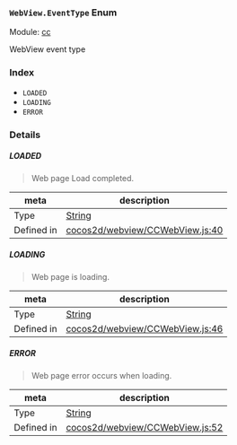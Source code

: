### `WebView.EventType` Enum



Module: [cc](../modules/cc.md)


WebView event type


### Index
  - `LOADED`
  - `LOADING`
  - `ERROR`

### Details


##### LOADED

> Web page Load completed.

| meta | description |
|------|-------------|
| Type | <a href="https://developer.mozilla.org/en/JavaScript/Reference/Global_Objects/String" class="crosslink external" target="_blank">String</a> |
| Defined in | [cocos2d/webview/CCWebView.js:40](https://github.com/cocos-creator/engine/blob/246760b55cfc698ac5f3450a1794d9d0554a0600/cocos2d/webview/CCWebView.js#L40) |



##### LOADING

> Web page is loading.

| meta | description |
|------|-------------|
| Type | <a href="https://developer.mozilla.org/en/JavaScript/Reference/Global_Objects/String" class="crosslink external" target="_blank">String</a> |
| Defined in | [cocos2d/webview/CCWebView.js:46](https://github.com/cocos-creator/engine/blob/246760b55cfc698ac5f3450a1794d9d0554a0600/cocos2d/webview/CCWebView.js#L46) |



##### ERROR

> Web page error occurs when loading.

| meta | description |
|------|-------------|
| Type | <a href="https://developer.mozilla.org/en/JavaScript/Reference/Global_Objects/String" class="crosslink external" target="_blank">String</a> |
| Defined in | [cocos2d/webview/CCWebView.js:52](https://github.com/cocos-creator/engine/blob/246760b55cfc698ac5f3450a1794d9d0554a0600/cocos2d/webview/CCWebView.js#L52) |


